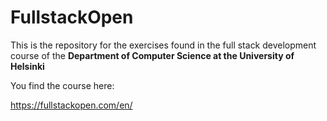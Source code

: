 # FullstackOpen

This is the repository for the exercises found in the full stack development course
of the **Department of Computer Science at the University of Helsinki** 

You find the course here:

https://fullstackopen.com/en/
